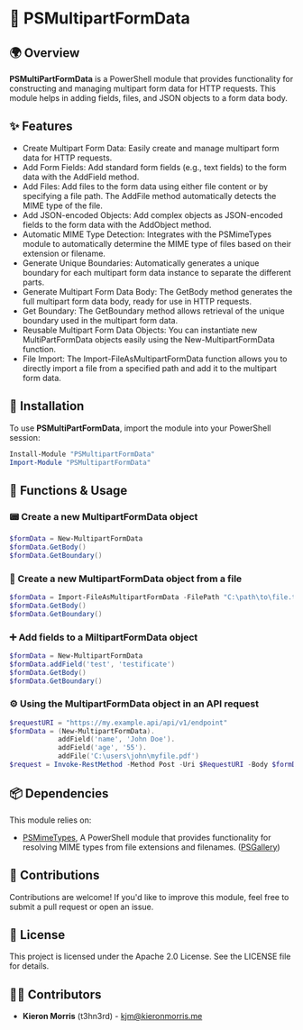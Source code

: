 # 📄 PSMultipartFormData

## 🌍 Overview

**PSMultiPartFormData** is a PowerShell module that provides functionality for constructing and managing multipart form data for HTTP requests. This module helps in adding fields, files, and JSON objects to a form data body.

## ✨ Features
- Create Multipart Form Data: Easily create and manage multipart form data for HTTP requests.
- Add Form Fields: Add standard form fields (e.g., text fields) to the form data with the AddField method.
- Add Files: Add files to the form data using either file content or by specifying a file path. The AddFile method automatically detects the MIME type of the file.
- Add JSON-encoded Objects: Add complex objects as JSON-encoded fields to the form data with the AddObject method.
- Automatic MIME Type Detection: Integrates with the PSMimeTypes module to automatically determine the MIME type of files based on their extension or filename.
- Generate Unique Boundaries: Automatically generates a unique boundary for each multipart form data instance to separate the different parts.
- Generate Multipart Form Data Body: The GetBody method generates the full multipart form data body, ready for use in HTTP requests.
- Get Boundary: The GetBoundary method allows retrieval of the unique boundary used in the multipart form data.
- Reusable Multipart Form Data Objects: You can instantiate new MultiPartFormData objects easily using the New-MultipartFormData function.
- File Import: The Import-FileAsMultipartFormData function allows you to directly import a file from a specified path and add it to the multipart form data.

## 🔧 Installation

To use **PSMultiPartFormData**, import the module into your PowerShell session:

```powershell
Install-Module "PSMultipartFormData"
Import-Module "PSMultipartFormData"
```

## 📌 Functions & Usage

### 📟 Create a new MultipartFormData object
```powershell
$formData = New-MultipartFormData
$formData.GetBody()
$formData.GetBoundary()
```

### 📂 Create a new MultipartFormData object from a file
```powershell
$formData = Import-FileAsMultipartFormData -FilePath "C:\path\to\file.txt"
$formData.GetBody()
$formData.GetBoundary()
```

### ➕ Add fields to a MiltipartFormData object
```powershell
$formData = New-MultipartFormData
$formData.addField('test', 'testificate')
$formData.GetBody()
$formData.GetBoundary()
```

### ⚙️ Using the MultipartFormData object in an API request
```powershell
$requestURI = "https://my.example.api/api/v1/endpoint"
$formData = (New-MultipartFormData).
            addField('name', 'John Doe').
            addField('age', '55').
            addFile('C:\users\john\myfile.pdf')
$request = Invoke-RestMethod -Method Post -Uri $RequestURI -Body $formData.GetBody() -ContentType "multipart/form-data; charset=iso-8859-1; boundary=`"$($formData.GetBoundary())`""
```

## 📦 Dependencies
This module relies on:
- [PSMimeTypes](https://github.com/t3hn3rd/PSMimeTypes), A PowerShell module that provides functionality for resolving MIME types from file extensions and filenames. ([PSGallery](https://www.powershellgallery.com/packages/PSMimeTypes/))

## 🤝 Contributions
Contributions are welcome! If you'd like to improve this module, feel free to submit a pull request or open an issue.

## 📜 License
This project is licensed under the Apache 2.0 License. See the LICENSE file for details.

## 👨‍💻 Contributors
- **Kieron Morris** (t3hn3rd) - [kjm@kieronmorris.me](mailto:kjm@kieronmorris.me)

